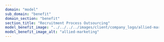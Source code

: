 ```yaml
---
domain: "model"
sub_domain: "benefit"
domain_section: "benefit"
section_title: "Recruitment Process Outsourcing"
model_benefit_image: "../../../../images/client/company_logo/allied-marketing.png"
model_benefit_image_alt: "allied-marketing"
---
```


